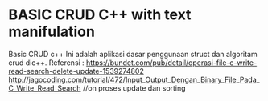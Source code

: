 # BASIC CRUD C++ with text manifulation
Basic CRUD c++
Ini adalah aplikasi dasar penggunaan struct dan algoritam crud dic++.
Referensi : https://bundet.com/pub/detail/operasi-file-c-write-read-search-delete-update-1539274802
            http://jagocoding.com/tutorial/472/Input_Output_Dengan_Binary_File_Pada_C_Write_Read_Search
//on proses update dan sorting
